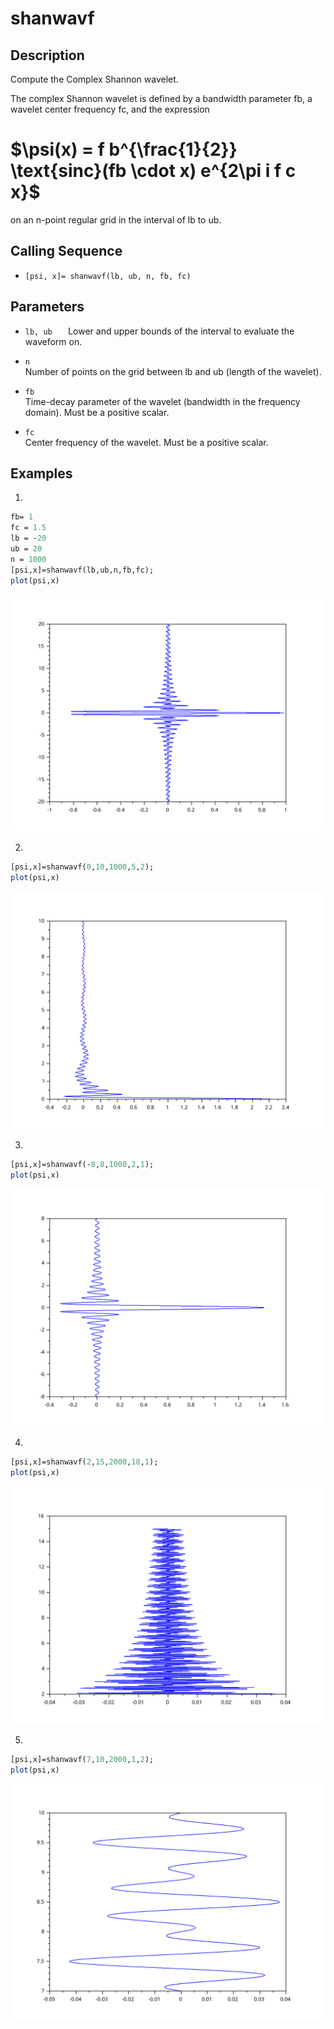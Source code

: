 # shanwavf
## Description
Compute the Complex Shannon wavelet.

The complex Shannon wavelet is defined by a bandwidth parameter fb, a wavelet center frequency fc, and the expression

# $\psi(x) = f b^{\frac{1}{2}} \text{sinc}(fb \cdot x) e^{2\pi i f c x}$


on an n-point regular grid in the interval of lb to ub.

## Calling Sequence

- `[psi, x]= shanwavf(lb, ub, n, fb, fc)`
## Parameters

- `lb, ub	`
Lower and upper bounds of the interval to evaluate the waveform on.

- `n`	
Number of points on the grid between lb and ub (length of the wavelet).

- `fb`	
Time-decay parameter of the wavelet (bandwidth in the frequency domain). Must be a positive scalar.

- `fc`	
Center frequency of the wavelet. Must be a positive scalar.

## Examples
1. 
```scilab
fb= 1
fc = 1.5
lb = -20
ub = 20
n = 1000
[psi,x]=shanwavf(lb,ub,n,fb,fc);
plot(psi,x)
```

<img title="OUTPUT" alt="Alt text" src="testcase1.svg">

2. 
```scilab
[psi,x]=shanwavf(0,10,1000,5,2);
plot(psi,x)
```
<img title="OUTPUT" alt="Alt text" src="testcase2.svg">

3.
```scilab
[psi,x]=shanwavf(-8,8,1000,2,1);
plot(psi,x)
```
<img title="OUTPUT" alt="Alt text" src="testcase3.svg">

4.
```scilab
[psi,x]=shanwavf(2,15,2000,18,1);
plot(psi,x)
```
<img title="OUTPUT" alt="Alt text" src="testcase4.svg">

5.
```scilab
[psi,x]=shanwavf(7,10,2000,1,2);
plot(psi,x)
```
<img title="OUTPUT" alt="Alt text" src="testcase5.svg">
